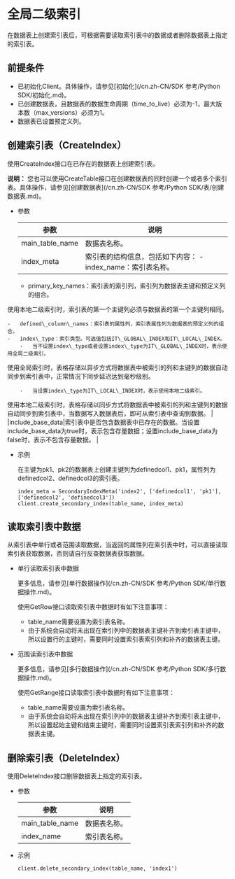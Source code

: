 # 全局二级索引

在数据表上创建索引表后，可根据需要读取索引表中的数据或者删除数据表上指定的索引表。

## 前提条件

-   已初始化Client。具体操作，请参见[初始化](/cn.zh-CN/SDK 参考/Python SDK/初始化.md)。
-   已创建数据表，且数据表的数据生命周期（time\_to\_live）必须为-1，最大版本数（max\_versions）必须为1。
-   数据表已设置预定义列。

## 创建索引表（CreateIndex）

使用CreateIndex接口在已存在的数据表上创建索引表。

**说明：** 您也可以使用CreateTable接口在创建数据表的同时创建一个或者多个索引表。具体操作，请参见[创建数据表](/cn.zh-CN/SDK 参考/Python SDK/表/创建数据表.md)。

-   参数

    |参数|说明|
    |--|--|
    |main\_table\_name|数据表名称。|
    |index\_meta|索引表的结构信息，包括如下内容：    -   index\_name：索引表名称。
    -   primary\_key\_names：索引表的索引列，索引列为数据表主键和预定义列的组合。

使用本地二级索引时，索引表的第一个主键列必须与数据表的第一个主键列相同。

    -   defined\_column\_names：索引表的属性列，索引表属性列为数据表的预定义列的组合。
    -   index\_type：索引类型。可选值包括IT\_GLOBAL\_INDEX和IT\_LOCAL\_INDEX。
        -   当不设置index\_type或者设置index\_type为IT\_GLOBAL\_INDEX时，表示使用全局二级索引。

使用全局索引时，表格存储以异步方式将数据表中被索引的列和主键列的数据自动同步到索引表中，正常情况下同步延迟达到毫秒级别。

        -   当设置index\_type为IT\_LOCAL\_INDEX时，表示使用本地二级索引。

使用本地二级索引时，表格存储以同步方式将数据表中被索引的列和主键列的数据自动同步到索引表中，当数据写入数据表后，即可从索引表中查询到数据。 |
    |include\_base\_data|索引表中是否包含数据表中已存在的数据。当设置include\_base\_data为true时，表示包含存量数据；设置include\_base\_data为false时，表示不包含存量数据。 |

-   示例

    在主键为pk1、pk2的数据表上创建主键列为definedcol1、pk1，属性列为definedcol2、definedcol3的索引表。

    ```
    index_meta = SecondaryIndexMeta('index2', ['definedcol1', 'pk1'], ['definedcol2', 'definedcol3'])
    client.create_secondary_index(table_name, index_meta)
    ```


## 读取索引表中数据

从索引表中单行或者范围读取数据，当返回的属性列在索引表中时，可以直接读取索引表获取数据，否则请自行反查数据表获取数据。

-   单行读取索引表中数据

    更多信息，请参见[单行数据操作](/cn.zh-CN/SDK 参考/Python SDK/单行数据操作.md)。

    使用GetRow接口读取索引表中数据时有如下注意事项：

    -   table\_name需要设置为索引表名称。
    -   由于系统会自动将未出现在索引列中的数据表主键补齐到索引表主键中，所以设置行的主键时，需要同时设置索引表索引列和补齐的数据表主键。
-   范围读索引表中数据

    更多信息，请参见[多行数据操作](/cn.zh-CN/SDK 参考/Python SDK/多行数据操作.md)。

    使用GetRange接口读取索引表中数据时有如下注意事项：

    -   table\_name需要设置为索引表名称。
    -   由于系统会自动将未出现在索引列中的数据表主键补齐到索引表主键中，所以设置起始主键和结束主键时，需要同时设置索引表索引列和补齐的数据表主键。

## 删除索引表（DeleteIndex）

使用DeleteIndex接口删除数据表上指定的索引表。

-   参数

    |参数|说明|
    |--|--|
    |main\_table\_name|数据表名称。|
    |index\_name|索引表名称。|

-   示例

    ```
    client.delete_secondary_index(table_name, 'index1')
    ```


